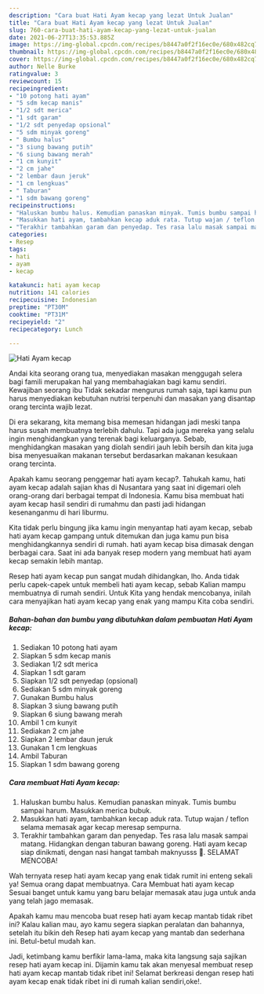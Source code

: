 ```yaml
---
description: "Cara buat Hati Ayam kecap yang lezat Untuk Jualan"
title: "Cara buat Hati Ayam kecap yang lezat Untuk Jualan"
slug: 760-cara-buat-hati-ayam-kecap-yang-lezat-untuk-jualan
date: 2021-06-27T13:35:53.885Z
image: https://img-global.cpcdn.com/recipes/b8447a0f2f16ec0e/680x482cq70/hati-ayam-kecap-foto-resep-utama.jpg
thumbnail: https://img-global.cpcdn.com/recipes/b8447a0f2f16ec0e/680x482cq70/hati-ayam-kecap-foto-resep-utama.jpg
cover: https://img-global.cpcdn.com/recipes/b8447a0f2f16ec0e/680x482cq70/hati-ayam-kecap-foto-resep-utama.jpg
author: Nelle Burke
ratingvalue: 3
reviewcount: 15
recipeingredient:
- "10 potong hati ayam"
- "5 sdm kecap manis"
- "1/2 sdt merica"
- "1 sdt garam"
- "1/2 sdt penyedap opsional"
- "5 sdm minyak goreng"
- " Bumbu halus"
- "3 siung bawang putih"
- "6 siung bawang merah"
- "1 cm kunyit"
- "2 cm jahe"
- "2 lembar daun jeruk"
- "1 cm lengkuas"
- " Taburan"
- "1 sdm bawang goreng"
recipeinstructions:
- "Haluskan bumbu halus. Kemudian panaskan minyak. Tumis bumbu sampai harum. Masukkan merica bubuk."
- "Masukkan hati ayam, tambahkan kecap aduk rata. Tutup wajan / teflon selama memasak agar kecap meresap sempurna."
- "Terakhir tambahkan garam dan penyedap. Tes rasa lalu masak sampai matang. Hidangkan dengan taburan bawang goreng. Hati ayam kecap siap dinikmati, dengan nasi hangat tambah maknyusss 🤤. SELAMAT MENCOBA!"
categories:
- Resep
tags:
- hati
- ayam
- kecap

katakunci: hati ayam kecap 
nutrition: 141 calories
recipecuisine: Indonesian
preptime: "PT30M"
cooktime: "PT31M"
recipeyield: "2"
recipecategory: Lunch

---
```



![Hati Ayam kecap](https://img-global.cpcdn.com/recipes/b8447a0f2f16ec0e/680x482cq70/hati-ayam-kecap-foto-resep-utama.jpg)

Andai kita seorang orang tua, menyediakan masakan menggugah selera bagi famili merupakan hal yang membahagiakan bagi kamu sendiri. Kewajiban seorang ibu Tidak sekadar mengurus rumah saja, tapi kamu pun harus menyediakan kebutuhan nutrisi terpenuhi dan masakan yang disantap orang tercinta wajib lezat.

Di era  sekarang, kita memang bisa memesan hidangan jadi meski tanpa harus susah membuatnya terlebih dahulu. Tapi ada juga mereka yang selalu ingin menghidangkan yang terenak bagi keluarganya. Sebab, menghidangkan masakan yang diolah sendiri jauh lebih bersih dan kita juga bisa menyesuaikan makanan tersebut berdasarkan makanan kesukaan orang tercinta. 



Apakah kamu seorang penggemar hati ayam kecap?. Tahukah kamu, hati ayam kecap adalah sajian khas di Nusantara yang saat ini digemari oleh orang-orang dari berbagai tempat di Indonesia. Kamu bisa membuat hati ayam kecap hasil sendiri di rumahmu dan pasti jadi hidangan kesenanganmu di hari liburmu.

Kita tidak perlu bingung jika kamu ingin menyantap hati ayam kecap, sebab hati ayam kecap gampang untuk ditemukan dan juga kamu pun bisa menghidangkannya sendiri di rumah. hati ayam kecap bisa dimasak dengan berbagai cara. Saat ini ada banyak resep modern yang membuat hati ayam kecap semakin lebih mantap.

Resep hati ayam kecap pun sangat mudah dihidangkan, lho. Anda tidak perlu capek-capek untuk membeli hati ayam kecap, sebab Kalian mampu membuatnya di rumah sendiri. Untuk Kita yang hendak mencobanya, inilah cara menyajikan hati ayam kecap yang enak yang mampu Kita coba sendiri.

<!--inarticleads1-->

##### Bahan-bahan dan bumbu yang dibutuhkan dalam pembuatan Hati Ayam kecap:

1. Sediakan 10 potong hati ayam
1. Siapkan 5 sdm kecap manis
1. Sediakan 1/2 sdt merica
1. Siapkan 1 sdt garam
1. Siapkan 1/2 sdt penyedap (opsional)
1. Sediakan 5 sdm minyak goreng
1. Gunakan  Bumbu halus
1. Siapkan 3 siung bawang putih
1. Siapkan 6 siung bawang merah
1. Ambil 1 cm kunyit
1. Sediakan 2 cm jahe
1. Siapkan 2 lembar daun jeruk
1. Gunakan 1 cm lengkuas
1. Ambil  Taburan
1. Siapkan 1 sdm bawang goreng




<!--inarticleads2-->

##### Cara membuat Hati Ayam kecap:

1. Haluskan bumbu halus. Kemudian panaskan minyak. Tumis bumbu sampai harum. Masukkan merica bubuk.
1. Masukkan hati ayam, tambahkan kecap aduk rata. Tutup wajan / teflon selama memasak agar kecap meresap sempurna.
1. Terakhir tambahkan garam dan penyedap. Tes rasa lalu masak sampai matang. Hidangkan dengan taburan bawang goreng. Hati ayam kecap siap dinikmati, dengan nasi hangat tambah maknyusss 🤤. SELAMAT MENCOBA!




Wah ternyata resep hati ayam kecap yang enak tidak rumit ini enteng sekali ya! Semua orang dapat membuatnya. Cara Membuat hati ayam kecap Sesuai banget untuk kamu yang baru belajar memasak atau juga untuk anda yang telah jago memasak.

Apakah kamu mau mencoba buat resep hati ayam kecap mantab tidak ribet ini? Kalau kalian mau, ayo kamu segera siapkan peralatan dan bahannya, setelah itu bikin deh Resep hati ayam kecap yang mantab dan sederhana ini. Betul-betul mudah kan. 

Jadi, ketimbang kamu berfikir lama-lama, maka kita langsung saja sajikan resep hati ayam kecap ini. Dijamin kamu tak akan menyesal membuat resep hati ayam kecap mantab tidak ribet ini! Selamat berkreasi dengan resep hati ayam kecap enak tidak ribet ini di rumah kalian sendiri,oke!.

